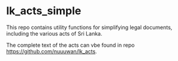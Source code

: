 # lk_acts_simple

This repo contains utility functions for simplifying legal documents, including the various acts of Sri Lanka.

The complete text of the acts can vbe found in repo https://github.com/nuuuwan/lk_acts. 